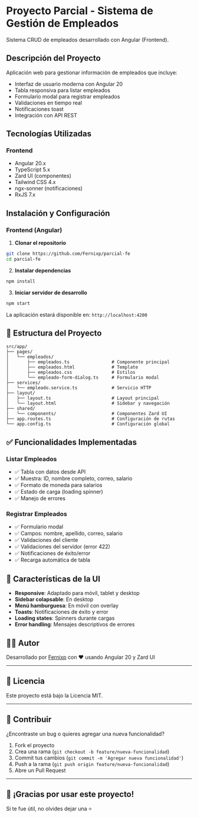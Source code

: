 # Proyecto Parcial - Sistema de Gestión de Empleados

Sistema CRUD de empleados desarrollado con Angular (Frontend).

## Descripción del Proyecto

Aplicación web para gestionar información de empleados que incluye:
- Interfaz de usuario moderna con Angular 20
- Tabla responsiva para listar empleados
- Formulario modal para registrar empleados
- Validaciones en tiempo real
- Notificaciones toast
- Integración con API REST

## Tecnologías Utilizadas

### Frontend
- Angular 20.x
- TypeScript 5.x
- Zard UI (componentes)
- Tailwind CSS 4.x
- ngx-sonner (notificaciones)
- RxJS 7.x

## Instalación y Configuración

### Frontend (Angular)

1. **Clonar el repositorio**
```bash
git clone https://github.com/Fernixp/parcial-fe
cd parcial-fe
```

2. **Instalar dependencias**
```bash
npm install
```

3. **Iniciar servidor de desarrollo**
```bash
npm start
```

La aplicación estará disponible en: `http://localhost:4200`

## 📁 Estructura del Proyecto

```
src/app/
├── pages/
│   └── empleados/
│       ├── empleados.ts                # Componente principal
│       ├── empleados.html              # Template
│       ├── empleados.css               # Estilos
│       └── empleado-form-dialog.ts     # Formulario modal
├── services/
│   └── empleado.service.ts             # Servicio HTTP
├── layout/
│   ├── layout.ts                       # Layout principal
│   └── layout.html                     # Sidebar y navegación
├── shared/
│   └── components/                     # Componentes Zard UI
├── app.routes.ts                       # Configuración de rutas
└── app.config.ts                       # Configuración global
```

## ✅ Funcionalidades Implementadas

### Listar Empleados
- ✅ Tabla con datos desde API
- ✅ Muestra: ID, nombre completo, correo, salario
- ✅ Formato de moneda para salarios
- ✅ Estado de carga (loading spinner)
- ✅ Manejo de errores

### Registrar Empleados
- ✅ Formulario modal
- ✅ Campos: nombre, apellido, correo, salario
- ✅ Validaciones del cliente
- ✅ Validaciones del servidor (error 422)
- ✅ Notificaciones de éxito/error
- ✅ Recarga automática de tabla

## 🎨 Características de la UI

- **Responsive**: Adaptado para móvil, tablet y desktop
- **Sidebar colapsable**: En desktop
- **Menú hamburguesa**: En móvil con overlay
- **Toasts**: Notificaciones de éxito y error
- **Loading states**: Spinners durante cargas
- **Error handling**: Mensajes descriptivos de errores

## 👨‍💻 Autor

Desarrollado por [Fernixp](https://github.com/Fernixp) con ❤️ usando Angular 20 y Zard UI

---

## 📄 Licencia

Este proyecto está bajo la Licencia MIT.

---

## 🤝 Contribuir

¿Encontraste un bug o quieres agregar una nueva funcionalidad?

1. Fork el proyecto
2. Crea una rama (`git checkout -b feature/nueva-funcionalidad`)
3. Commit tus cambios (`git commit -m 'Agregar nueva funcionalidad'`)
4. Push a la rama (`git push origin feature/nueva-funcionalidad`)
5. Abre un Pull Request

---

## 🎉 ¡Gracias por usar este proyecto!

Si te fue útil, no olvides dejar una ⭐